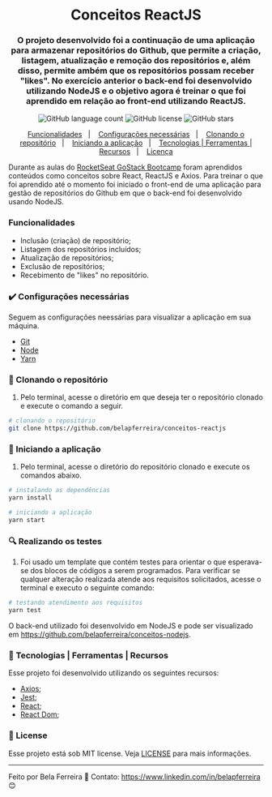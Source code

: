 <h1 align="center"> 
  Conceitos ReactJS
</h1>

<h3 align="center">
  O projeto desenvolvido foi a continuação de uma aplicação para armazenar repositórios do Github, que permite a criação, listagem, atualização e remoção dos repositórios e, além disso, permite ambém que os repositórios possam receber "likes". No exercício anterior o back-end foi desenvolvido utilizando NodeJS e o objetivo agora é treinar o que foi aprendido em relação ao front-end utilizando ReactJS.
</h3>

<p align="center">
  <img alt="GitHub language count" src="https://img.shields.io/github/languages/count/belapferreira/conceitos-reactjs">

  <img alt="GitHub license" src="https://img.shields.io/github/license/belapferreira/conceitos-reactjs">

  <img alt="GitHub stars" src="https://img.shields.io/github/stars/belapferreira/conceitos-reactjs?style=social">
</p>

<p align="center">
  <a href="#funcionalidades">Funcionalidades</a>&nbsp;&nbsp;&nbsp;|&nbsp;&nbsp;&nbsp;
  <a href="#heavy_check_mark-configurações-necessárias">Configurações necessárias</a>&nbsp;&nbsp;&nbsp;|&nbsp;&nbsp;&nbsp;
  <a href="#arrow_down_small-clonando-o-repositório">Clonando o repositório</a>&nbsp;&nbsp;&nbsp;|&nbsp;&nbsp;&nbsp;
  <a href="#beginner-iniciando-a-aplicação">Iniciando a aplicação</a>&nbsp;&nbsp;&nbsp;|&nbsp;&nbsp;&nbsp;
  <a href="#wrench-tecnologias--ferramentas--recursos">Tecnologias | Ferramentas | Recursos</a>&nbsp;&nbsp;&nbsp;|&nbsp;&nbsp;&nbsp;
  <a href="#memo-license">Licença</a>
</p>

Durante as aulas do [RocketSeat GoStack Bootcamp](https://rocketseat.com.br/bootcamp) foram aprendidos conteúdos como conceitos sobre React, ReactJS e Axios. Para treinar o que foi aprendido até o momento foi iniciado o front-end de uma aplicação para gestão de repositórios do Github em que o back-end foi desenvolvido usando NodeJS.

### Funcionalidades

- Inclusão (criação) de repositório;
- Listagem dos repositórios incluídos;
- Atualização de repositórios;
- Exclusão de repositórios;
- Recebimento de "likes" no repositório.

### :heavy_check_mark: Configurações necessárias

Seguem as configurações neessárias para visualizar a aplicação em sua máquina.

-  [Git](https://git-scm.com)
-  [Node](https://nodejs.org/)
-  [Yarn](https://yarnpkg.com/)

### :arrow_down_small: Clonando o repositório
1. Pelo terminal, acesse o diretório em que deseja ter o repositório clonado e execute o comando a seguir.
```bash
# clonando o repositório
git clone https://github.com/belapferreira/conceitos-reactjs
```
### :beginner: Iniciando a aplicação
1. Pelo terminal, acesse o diretório do repositório clonado e execute os comandos abaixo.
```bash
# instalando as dependências
yarn install

# iniciando a aplicação
yarn start
```
### :mag: Realizando os testes
1. Foi usado um template que contém testes para orientar o que esperava-se dos blocos de códigos a serem programados. Para verificar se qualquer alteração realizada atende aos requisitos solicitados, acesse o terminal e executo o seguinte comando:
```bash
# testando atendimento aos requisitos
yarn test
```
O back-end utilizado foi desenvolvido em NodeJS e pode ser visualizado em https://github.com/belapferreira/conceitos-nodejs.

### :wrench: Tecnologias | Ferramentas | Recursos

Esse projeto foi desenvolvido utilizando os seguintes recursos:

-  [Axios](https://github.com/axios/axios);
-  [Jest](https://jestjs.io/);
-  [React](https://pt-br.reactjs.org/);
-  [React Dom](https://pt-br.reactjs.org/docs/react-dom.html);

### :memo: License
Esse projeto está sob MIT license. Veja [LICENSE](https://github.com/belapferreira/conceitos-reactjs/blob/master/LICENSE) para mais informações.

---

Feito por Bela Ferreira :blue_heart: Contato: https://www.linkedin.com/in/belapferreira :blush: